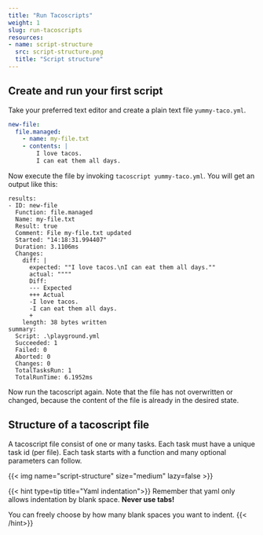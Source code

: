 ```yaml
---
title: "Run Tacoscripts"
weight: 1
slug: run-tacoscripts
resources:
- name: script-structure
  src: script-structure.png
  title: "Script structure"
---
```


## Create and run your first script

Take your preferred text editor and create a plain text file `yummy-taco.yml`.

```yaml
new-file:
  file.managed:
    - name: my-file.txt
    - contents: |
        I love tacos.
        I can eat them all days.
```

Now execute the file by invoking `tacoscript yummy-taco.yml`. You will get an output like this:

```text
results:
- ID: new-file
  Function: file.managed
  Name: my-file.txt
  Result: true
  Comment: File my-file.txt updated
  Started: "14:18:31.994407"
  Duration: 3.1106ms
  Changes:
    diff: |
      expected: ""I love tacos.\nI can eat them all days.""
      actual: """"
      Diff:
      --- Expected
      +++ Actual
      -I love tacos.
      -I can eat them all days.
      +
    length: 38 bytes written
summary:
  Script: .\playground.yml
  Succeeded: 1
  Failed: 0
  Aborted: 0
  Changes: 0
  TotalTasksRun: 1
  TotalRunTime: 6.1952ms
```

Now run the tacoscript again. Note that the file has not overwritten or changed, because the content of the file is
already in the desired state.

## Structure of a tacoscript file

A tacoscript file consist of one or many tasks. Each task must have a unique task id (per file).
Each task starts with a function and many optional parameters can follow.

{{< img name="script-structure" size="medium" lazy=false >}}

{{< hint type=tip title="Yaml indentation">}}
Remember that yaml only allows indentation by blank space. **Never use tabs!**

You can freely choose by how many blank spaces you want to indent.
{{< /hint>}}
